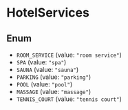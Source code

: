 # HotelServices

## Enum

* `ROOM_SERVICE` (value: `"room service"`)
* `SPA` (value: `"spa"`)
* `SAUNA` (value: `"sauna"`)
* `PARKING` (value: `"parking"`)
* `POOL` (value: `"pool"`)
* `MASSAGE` (value: `"massage"`)
* `TENNIS_COURT` (value: `"tennis court"`)
